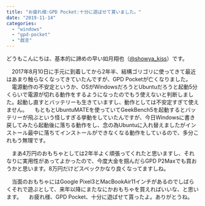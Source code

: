 ```yaml
---
title: "お疲れ様:GPD Pocket:十分に遊ばせて貰いました。"
date: "2019-11-14"
categories: 
  - "windows"
  - "gpd-pocket"
  - "戯言"
---
```


どうもこんにちは、基本的に諦めの早い如月翔也（[@showya\_kiss](http://twitter.com/showya_kiss)）です。

　2017年8月10日に手元に到着してから2年半、結構ゴリゴリに使ってきて最近はあまり触らなくなってきていたんですが、GPD Pocketが亡くなりました。 　電源動作の不安定というか、OSがWindowsだろうとUbuntuだろうと起動5分くらいで電源が切れる動作をするようになったのでもう使えないと判断しました。起動し直すとバッテリーも生きていますし、動作としては不安定すぎて使えません。 　もともとUbuntuMATEを使っていてGeekBench5を起動するとバッテリーが飛ぶという怪しすぎる挙動をしていたんですが、今日Windowsに書き戻してみたら起動後に落ちる動作をし、念の為Ubuntuに入れ替えましたがインストール最中に落ちてインストールができなくなる動作をしているので、多分これもう無理です。

　まあ4万円のおもちゃとしては2年半よく頑張ってくれたと思いますし、それなりに実用性があってよかったので、今度大金を掴んだらGPD P2Maxでも買おうかと思います。8万円だけどスペックかなり良くなってますしね。

　当面のおもちゃにはGoogle Pixel3とMacBookAir11インチがあるのでしばらくそれで遊ぶとして、来年以降にまたなにかおもちゃを買えればいいな、と思います。 　お疲れ様、GPD Pocket、十分に遊ばせて貰ったよ。ありがとうね。
